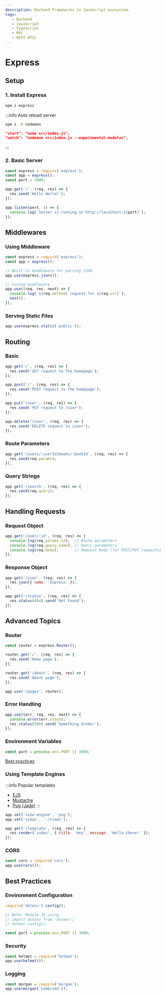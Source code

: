 ```yaml
---
description: Backend Frameworks in JavaScript ecosystem.
tags:
   - Backend
   - JavaScript
   - TypeScript
   - MVC
   - REST APIs
---
```


# Express

## Setup

### 1. Install Express

```bash
npm i express
```

:::info Auto reload server

```bash
npm i -D nodemon
```

```json
"start": "node src/index.js",
"watch": "nodemon src/index.js --experimental-modules",
```

:::

### 2. Basic Server

```js
const express = require('express');
const app = express();
const port = 3000;

app.get('/', (req, res) => {
  res.send('Hello World!');
});

app.listen(port, () => {
  console.log(`Server is running on http://localhost:${port}`);
});
```

## Middlewares

### Using Middleware

```js
const express = require('express');
const app = express();

// Built-in middleware for parsing JSON
app.use(express.json());

// Custom middleware
app.use((req, res, next) => {
  console.log(`${req.method} request for ${req.url}`);
  next();
});
```

### Serving Static Files

```js
app.use(express.static('public'));
```

## Routing

### Basic

```js
app.get('/', (req, res) => {
  res.send('GET request to the homepage');
});

app.post('/', (req, res) => {
  res.send('POST request to the homepage');
});

app.put('/user', (req, res) => {
  res.send('PUT request to /user');
});

app.delete('/user', (req, res) => {
  res.send('DELETE request to /user');
});
```

### Route Parameters

```js
app.get('/users/:userId/books/:bookId', (req, res) => {
  res.send(req.params);
});
```

### Query Strings

```js
app.get('/search', (req, res) => {
  res.send(req.query);
});
```

## Handling Requests

### Request Object

```js
app.get('/user/:id', (req, res) => {
  console.log(req.params.id);  // Route parameters
  console.log(req.query.name); // Query parameters
  console.log(req.body);       // Request body (for POST/PUT requests)
});
```

### Response Object

```js
app.get('/json', (req, res) => {
  res.json({ name: 'Express' });
});

app.get('/status', (req, res) => {
  res.status(404).send('Not Found');
});
```

## Advanced Topics

### Router

```js
const router = express.Router();

router.get('/', (req, res) => {
  res.send('Home page');
});

router.get('/about', (req, res) => {
  res.send('About page');
});

app.use('/pages', router);
```

### Error Handling

```js
app.use((err, req, res, next) => {
  console.error(err.stack);
  res.status(500).send('Something broke!');
});
```

### Environment Variables

```js
const port = process.env.PORT || 3000;
```

[Best practices](#environment-configuration)

### Using Template Engines

:::info Popular templates

- [EJS](../../fullstack/mvc/ejs.md)
- [Mustache](../../fullstack/mvc/mustache.md)
- [Pug (Jade)](../../fullstack/mvc/pug.md)
:::

```js
app.set('view engine', 'pug');
app.set('views', './views');

app.get('/template', (req, res) => {
  res.render('index', { title: 'Hey', message: 'Hello there!' });
});
```

### CORS

```js
const cors = require('cors');
app.use(cors());
```

## Best Practices

### Environment Configuration

   ```js
   require('dotenv').config();

   // Note: Module JS using
   // import dotenv from 'dotenv';
   // dotenv.config();

   const port = process.env.PORT || 3000;
   ```

### Security

   ```js
   const helmet = require('helmet');
   app.use(helmet());
   ```

### Logging

   ```js
   const morgan = require('morgan');
   app.use(morgan('combined'));
   ```
